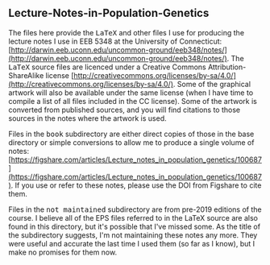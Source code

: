 ## Lecture-Notes-in-Population-Genetics

The files here provide the <tt>LaTeX</tt> and other files I use for
producing the lecture notes I use in EEB 5348 at the University of
Connecticut:
[http://darwin.eeb.uconn.edu/uncommon-ground/eeb348/notes/](http://darwin.eeb.uconn.edu/uncommon-ground/eeb348/notes/). The
<tt>LaTeX</tt> source files are licenced under a Creative Commons
Attribution-ShareAlike license
[http://creativecommons.org/licenses/by-sa/4.0/](http://creativecommons.org/licenses/by-sa/4.0/). Some of the
graphical artwork will also be available under the same license (when
I have time to compile a list of all files included in the CC
license). Some of the artwork is converted from published sources, and
you will find citations to those sources in the notes where the
artwork is used.

Files in the <tt>book</tt> subdirectory are either direct copies of
those in the base directory or simple conversions to allow me to
produce a single volume of notes:
[https://figshare.com/articles/Lecture_notes_in_population_genetics/100687](https://figshare.com/articles/Lecture_notes_in_population_genetics/100687). If
you use or refer to these notes, please use the DOI from Figshare to
cite them.

Files in the <tt>not maintained</tt> subdirectory are from pre-2019
editions of the course. I believe all of the EPS files referred to in
the LaTeX source are also found in this directory, but it's possible
that I've missed some. As the title of the subdirectory suggests, I'm
not maintaining these notes any more. They were useful and accurate
the last time I used them (so far as I know), but I make no promises
for them now.
